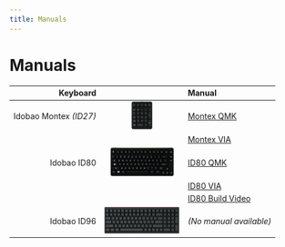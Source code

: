 ```yaml
---
title: Manuals
---
```


# Manuals

| Keyboard               |                                                       | Manual                      |
|-----------------------:|:-----------------------------------------------------:|:----------------------------|
| Idobao Montex *(ID27)* | <img src="../assets/img/idobao-id27.png" height="50"> | [Montex QMK](id27/)         |
|                        |                                                       | [Montex VIA](id27/via.html) |
| Idobao ID80            | <img src="../assets/img/idobao-id80.png" height="52"> | [ID80 QMK](id80/)           |
|                        |                                                       | [ID80 VIA](id80/via.html)   |
|                        |                                                       | [<i class="fab fa-youtube"></i> ID80 Build Video](https://youtu.be/Bgv9mUN4svQ) |
| Idobao ID96            | <img src="../assets/img/idobao-id96.png" height="48"> | *(No manual available)*     |

<!--

| Idobao Abacus ID42     | <img src="../assets/img/idobao-id42.png" height="24"> | [Abacus ID42](id42.html) |
| Idobao ID75 *(Ortho)*  | <img src="../assets/img/idobao-id75.png" height="40"> | [ID75](id75.html)        |
| Idobao ID67            | <img src="../assets/img/idobao-id67.png" height="40"> | [ID67](id67.html)        |
| Idobao ID87 (TKL)      | <img src="../assets/img/idobao-id87.png" height="50"> | [ID87](id87.html)        |

-->
